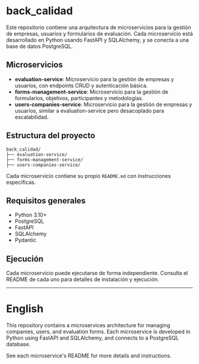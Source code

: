 # back_calidad

Este repositorio contiene una arquitectura de microservicios para la gestión de empresas, usuarios y formularios de evaluación. Cada microservicio está desarrollado en Python usando FastAPI y SQLAlchemy, y se conecta a una base de datos PostgreSQL.

## Microservicios

- **evaluation-service**: Microservicio para la gestión de empresas y usuarios, con endpoints CRUD y autenticación básica.
- **forms-management-service**: Microservicio para la gestión de formularios, objetivos, participantes y metodologías.
- **users-companies-service**: Microservicio para la gestión de empresas y usuarios, similar a evaluation-service pero desacoplado para escalabilidad.

## Estructura del proyecto

```
back_calidad/
├── evaluation-service/
├── forms-management-service/
├── users-companies-service/
```

Cada microservicio contiene su propio `README.md` con instrucciones específicas.

## Requisitos generales
- Python 3.10+
- PostgreSQL
- FastAPI
- SQLAlchemy
- Pydantic

## Ejecución
Cada microservicio puede ejecutarse de forma independiente. Consulta el README de cada uno para detalles de instalación y ejecución.

---

# English

This repository contains a microservices architecture for managing companies, users, and evaluation forms. Each microservice is developed in Python using FastAPI and SQLAlchemy, and connects to a PostgreSQL database.

See each microservice's README for more details and instructions.